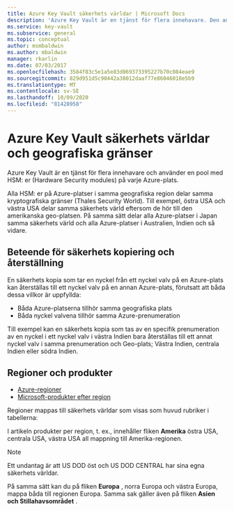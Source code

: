 ```yaml
---
title: Azure Key Vault säkerhets världar | Microsoft Docs
description: 'Azure Key Vault är en tjänst för flera innehavare. Den använder en pool med HSM: er på varje Azure-plats. Alla platser i en geografisk region delar en kryptografisk avgränsning.'
ms.service: key-vault
ms.subservice: general
ms.topic: conceptual
author: msmbaldwin
ms.author: mbaldwin
manager: rkarlin
ms.date: 07/03/2017
ms.openlocfilehash: 3584f83c5e1a5e83d069373395227b70c084eae9
ms.sourcegitcommit: 829d951d5c90442a38012daaf77e86046018e5b9
ms.translationtype: MT
ms.contentlocale: sv-SE
ms.lasthandoff: 10/09/2020
ms.locfileid: "81428958"
---
```

# <a name="azure-key-vault-security-worlds-and-geographic-boundaries"></a>Azure Key Vault säkerhets världar och geografiska gränser

Azure Key Vault är en tjänst för flera innehavare och använder en pool med HSM: er (Hardware Security modules) på varje Azure-plats. 

Alla HSM: er på Azure-platser i samma geografiska region delar samma kryptografiska gränser (Thales Security World). Till exempel, östra USA och västra USA delar samma säkerhets värld eftersom de hör till den amerikanska geo-platsen. På samma sätt delar alla Azure-platser i Japan samma säkerhets värld och alla Azure-platser i Australien, Indien och så vidare. 

## <a name="backup-and-restore-behavior"></a>Beteende för säkerhets kopiering och återställning

En säkerhets kopia som tar en nyckel från ett nyckel valv på en Azure-plats kan återställas till ett nyckel valv på en annan Azure-plats, förutsatt att båda dessa villkor är uppfyllda:

- Båda Azure-platserna tillhör samma geografiska plats
- Båda nyckel valvena tillhör samma Azure-prenumeration

Till exempel kan en säkerhets kopia som tas av en specifik prenumeration av en nyckel i ett nyckel valv i västra Indien bara återställas till ett annat nyckel valv i samma prenumeration och Geo-plats; Västra Indien, centrala Indien eller södra Indien.

## <a name="regions-and-products"></a>Regioner och produkter

- [Azure-regioner](https://azure.microsoft.com/regions/)
- [Microsoft-produkter efter region](https://azure.microsoft.com/regions/services/)

Regioner mappas till säkerhets världar som visas som huvud rubriker i tabellerna:

I artikeln produkter per region, t. ex., innehåller fliken **Amerika** östra USA, centrala USA, västra USA all mappning till Amerika-regionen. 

>[!NOTE]
>Ett undantag är att US DOD öst och US DOD CENTRAL har sina egna säkerhets världar. 

På samma sätt kan du på fliken **Europa** , norra Europa och västra Europa, mappa båda till regionen Europa. Samma sak gäller även på fliken **Asien och Stillahavsområdet** .



